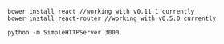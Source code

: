     bower install react //working with v0.11.1 currently
    bower install react-router //working with v0.5.0 currently

    python -m SimpleHTTPServer 3000
